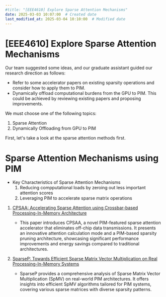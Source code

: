 ```yaml
---
#title: "[EEE4610] Explore Sparse Attention Mechanisms"
date: 2025-03-03 10:07:00  # Created date
last_modified_at: 2025-03-04 10:10:00  # Modified date
---
```


# [EEE4610] Explore Sparse Attention Mechanisms

Our team suggested some ideas, and our graduate assistant guided our research direction as follows:  
- Refer to some accelerator papers on existing sparsity operations and consider how to apply them to PIM.  
- Dynamically offload computational burdens from the GPU to PIM. 
This could be achieved by reviewing existing papers and proposing improvements.  

We must choose one of the following topics:  
1. Sparse Attention  
2. Dynamically Offloading from GPU to PIM  

First, let's take a look at the sparse attention methods first.
# Sparse Attention Mechanisms using PIM
- Key Characteristics of Sparse Attention Mechanisms
	1. Reducing compputational loads by zeroing out less important attention scores
	2. Leveraging PIM to accelerate sparse matrix operations


1. [CPSAA: Accelerating Sparse Attention using Crossbar-based Processing-In-Memory Architecture](https://ieeexplore.ieee.org/stamp/stamp.jsp?tp=&arnumber=10374228)
	- This paper introduces CPSAA, a novel PIM-featured sparse attention accelerator that eliminates off-chip data transmissions. It presents an innovative attention calculation mode and a PIM-based sparsity pruning architecture, showcasing significant performance improvements and energy savings compared to traditional architectures.

2. [SparseP: Towards Efficient Sparse Matrix Vector Multiplication on Real Processing-In-Memory Systems](https://dl.acm.org/doi/pdf/10.1145/3508041)
	- SparseP provides a comprehensive analysis of Sparse Matrix Vector Multiplication (SpMV) on real-world PIM architectures. It offers insights into efficient SpMV algorithms tailored for PIM systems, covering various sparse matrices with diverse sparsity patterns.


